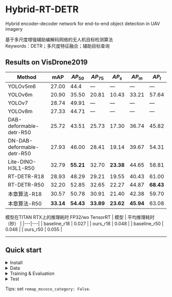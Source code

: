 # Hybrid-RT-DETR
Hybrid encoder-decoder network for end-to-end object detection in UAV imagery

基于多尺度增强辅助编解码网络的无人机目标检测算法 <br />
Keywords：DETR；多尺度特征融合；辅助目标查询

## Results on VisDrone2019

| Method             | mAP   | $AP_{50}$ | $AP_{75}$ | $AP_s$ | $AP_m$ | $AP_l$ |
|--------------------|--------|------------|------------|--------|--------|--------|
| YOLOv5m6           | 27.00  | 44.4       | —          | —      | —      | —      |
| YOLOv6m            | 20.90  | 35.50      | 20.81      | 10.43  | 33.21  | 57.64  |
| YOLOv7             | 28.74  | 49.91      | —          | —      | —      | —      |
| YOLOv8m            | 27.33  | 44.71      | —          | —      | —      | —      |
| DAB-deformable-detr-R50 | 25.72  | 43.51      | 25.73      | 17.30  | 36.74  | 45.82  |
| DN-DAB-deformable-detr-R50 | 27.93  | 46.00      | 28.41      | 19.14  | 39.67  | 54.31  |
| Lite-DINO-H3L1-R50    | 32.79  | **55.21**      | 32.70      | **23.38**  | 44.65  | 58.81  |
| RT-DETR-R18         | 28.93  | 48.29      | 29.21      | 19.55  | 40.43  | 61.00  |
| RT-DETR-R50         | 32.20  | 52.85      | 32.65      | 22.27  | 44.87  | **68.43**  |
| 本章算法-R18           | 30.57  | 50.78      | 30.91      | 21.40  | 42.38  | 59.70  |
| 本章算法-R50           | **33.14**  | **54.43**      | **33.89**      | **23.62**  | **45.94**  | 63.08  |

模型在TITAN RTX上的推理耗时 FP32/wo TensorRT
| 模型 | 平均推理耗时（秒） |
|---|---|
| baseline_r18 | 0.027 |
| ours_r18 | 0.048 |
| baseline_r50 | 0.048 |
| ours_r50 | 0.055 |
***
## Quick start
<details>
<summary>Install</summary>

```bash
pip install -r requirements.txt
```
</details>

<details>
<summary>Data</summary>
 
Download VisDrone and convert it to COCO format annonations of train and val data.
</details>

<details>
<summary>Training & Evaluation</summary>

- Training on a Single GPU:

```shell
# training on single-gpu
export CUDA_VISIBLE_DEVICES=0
python tools/train.py -c configs/rtdetr/rtdetr_r50vd_6x_coco.yml
```

- Training on Multiple GPUs:

```shell
# train on multi-gpu
export CUDA_VISIBLE_DEVICES=0,1,2,3
torchrun --nproc_per_node=4 tools/train.py -c configs/rtdetr/rtdetr_r50vd_6x_coco.yml
```

- Evaluation on Multiple GPUs:

```shell
# val on multi-gpu
export CUDA_VISIBLE_DEVICES=0,1,2,3
torchrun --nproc_per_node=4 tools/train.py -c configs/rtdetr/rtdetr_r50vd_6x_coco.yml -r path/to/checkpoint --test-only
```
</details>

<details>
<summary>Test</summary>
 
 ```shell
 python tools/infer.py
 ```
</details>

Tips: set `remap_mscoco_category: False`.
